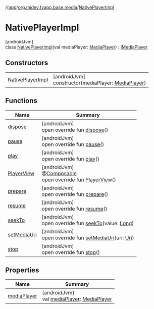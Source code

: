 //[app](../../../index.md)/[org.mjdev.tvapp.base.media](../index.md)/[NativePlayerImpl](index.md)

# NativePlayerImpl

[androidJvm]\
class [NativePlayerImpl](index.md)(val mediaPlayer: [MediaPlayer](https://developer.android.com/reference/kotlin/android/media/MediaPlayer.html)) : [IMediaPlayer](../-i-media-player/index.md)

## Constructors

| | |
|---|---|
| [NativePlayerImpl](-native-player-impl.md) | [androidJvm]<br>constructor(mediaPlayer: [MediaPlayer](https://developer.android.com/reference/kotlin/android/media/MediaPlayer.html)) |

## Functions

| Name | Summary |
|---|---|
| [dispose](dispose.md) | [androidJvm]<br>open override fun [dispose](dispose.md)() |
| [pause](pause.md) | [androidJvm]<br>open override fun [pause](pause.md)() |
| [play](play.md) | [androidJvm]<br>open override fun [play](play.md)() |
| [PlayerView](-player-view.md) | [androidJvm]<br>@[Composable](https://developer.android.com/reference/kotlin/androidx/compose/runtime/Composable.html)<br>open override fun [PlayerView](-player-view.md)() |
| [prepare](prepare.md) | [androidJvm]<br>open override fun [prepare](prepare.md)() |
| [resume](resume.md) | [androidJvm]<br>open override fun [resume](resume.md)() |
| [seekTo](seek-to.md) | [androidJvm]<br>open override fun [seekTo](seek-to.md)(value: [Long](https://kotlinlang.org/api/latest/jvm/stdlib/kotlin/-long/index.html)) |
| [setMediaUri](set-media-uri.md) | [androidJvm]<br>open override fun [setMediaUri](set-media-uri.md)(uri: [Uri](https://developer.android.com/reference/kotlin/android/net/Uri.html)) |
| [stop](stop.md) | [androidJvm]<br>open override fun [stop](stop.md)() |

## Properties

| Name | Summary |
|---|---|
| [mediaPlayer](media-player.md) | [androidJvm]<br>val [mediaPlayer](media-player.md): [MediaPlayer](https://developer.android.com/reference/kotlin/android/media/MediaPlayer.html) |
